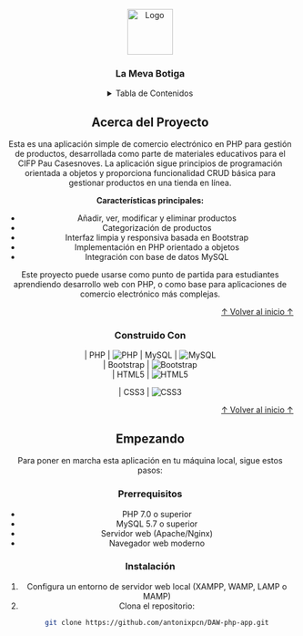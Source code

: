 


<!-- LOGO DEL PROYECTO -->
<br />
<div align="center">
  <a href="https://github.com/tu_usuario/la-meva-botiga">
    <img src="images/logo.png" alt="Logo" width="80" height="80">
  </a>

  <h3 align="center">La Meva Botiga</h3>

 
<!-- TABLA DE CONTENIDOS -->
<details>
  <summary>Tabla de Contenidos</summary>
  <ol>
    <li>
      <a href="#acerca-del-proyecto">Acerca del Proyecto</a>
      <ul>
        <li><a href="#construido-con">Construido Con</a></li>
      </ul>
    </li>
    <li>
      <a href="#empezando">Empezando</a>
      <ul>
        <li><a href="#prerrequisitos">Prerrequisitos</a></li>
        <li><a href="#instalación">Instalación</a></li>
      </ul>
    </li>

  </ol>
</details>

<!-- ACERCA DEL PROYECTO -->
## Acerca del Proyecto

Esta es una aplicación simple de comercio electrónico en PHP para gestión de productos, desarrollada como parte de materiales educativos para el CIFP Pau Casesnoves. La aplicación sigue principios de programación orientada a objetos y proporciona funcionalidad CRUD básica para gestionar productos en una tienda en línea.

**Características principales:**
- Añadir, ver, modificar y eliminar productos
- Categorización de productos
- Interfaz limpia y responsiva basada en Bootstrap
- Implementación en PHP orientado a objetos
- Integración con base de datos MySQL

Este proyecto puede usarse como punto de partida para estudiantes aprendiendo desarrollo web con PHP, o como base para aplicaciones de comercio electrónico más complejas.

<p align="right"><a href="#readme-top">↑ Volver al inicio ↑</a></p>

### Construido Con


| PHP | 
![PHP](https://img.shields.io/badge/php-%23777BB4.svg?style=for-the-badge&logo=php&logoColor=white) 
| MySQL |
 ![MySQL](https://img.shields.io/badge/mysql-4479A1.svg?style=for-the-badge&logo=mysql&logoColor=white)                                            
| Bootstrap          | 
![Bootstrap](https://img.shields.io/badge/bootstrap-%238511FA.svg?style=for-the-badge&logo=bootstrap&logoColor=white)                                                  
| HTML5            | 
![HTML5](https://img.shields.io/badge/html5-%23E34F26.svg?style=for-the-badge&logo=html5&logoColor=white)                                                                  

| CSS3   | 
![CSS3](https://img.shields.io/badge/css3-%231572B6.svg?style=for-the-badge&logo=css3&logoColor=white)                                       
<p align="right"><a href="#readme-top">↑ Volver al inicio ↑</a></p>

<!-- EMPEZANDO -->
## Empezando

Para poner en marcha esta aplicación en tu máquina local, sigue estos pasos:

### Prerrequisitos

- PHP 7.0 o superior
- MySQL 5.7 o superior
- Servidor web (Apache/Nginx)
- Navegador web moderno

### Instalación

1. Configura un entorno de servidor web local (XAMPP, WAMP, LAMP o MAMP)
2. Clona el repositorio:
   ```sh
   git clone https://github.com/antonixpcn/DAW-php-app.git
